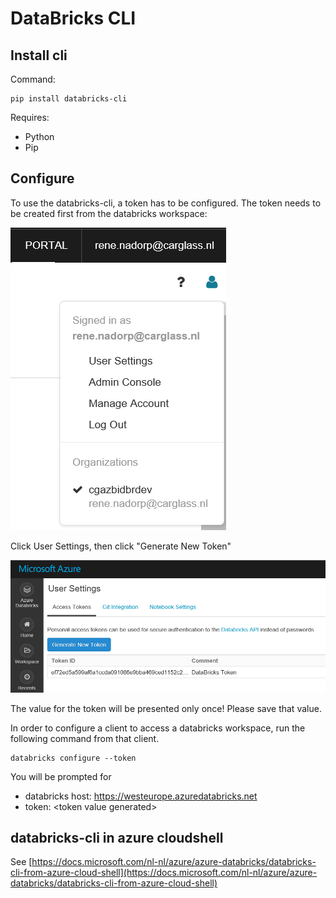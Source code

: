 # DataBricks CLI

## Install cli

Command:

```
pip install databricks-cli
```

Requires:&#x20;

* Python
* Pip

## Configure

To use the databricks-cli, a token has to be configured. The token needs to be created first from the databricks workspace:

![Databricks Workspace User](<../../.gitbook/assets/image (32).png>)

Click User Settings, then click "Generate New Token"

![Generate Token for Databricks](<../../.gitbook/assets/image (13).png>)

The value for the token will be presented only once! Please save that value.&#x20;

In order to configure a client to access a databricks workspace, run the following command from that client.

```
databricks configure --token
```

You will be prompted for&#x20;

* databricks host: https://westeurope.azuredatabricks.net
* token: \<token value generated>

## databricks-cli in azure cloudshell

See [https://docs.microsoft.com/nl-nl/azure/azure-databricks/databricks-cli-from-azure-cloud-shell](https://docs.microsoft.com/nl-nl/azure/azure-databricks/databricks-cli-from-azure-cloud-shell)
